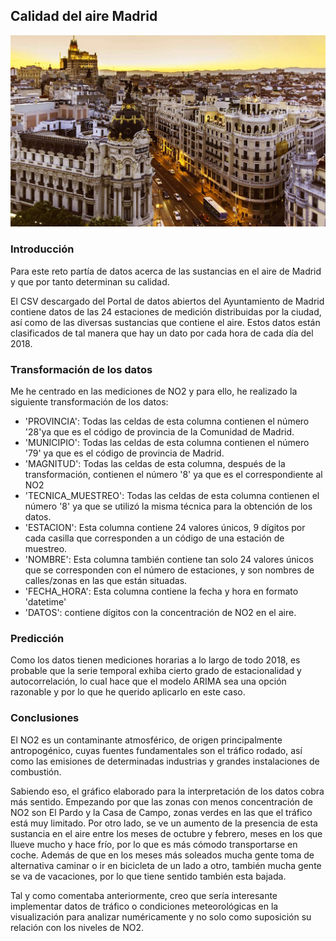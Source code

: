 ## Calidad del aire Madrid

![Madrid](/data/madrid.jpg)

### Introducción

Para este reto partía de datos acerca de las sustancias en el aire de Madrid y que por tanto determinan su calidad. 

El CSV descargado del Portal de datos abiertos del Ayuntamiento de Madrid contiene datos de las 24 estaciones de medición distribuidas por la ciudad, así como de las diversas sustancias que contiene el aire. Estos datos están clasificados de tal manera que hay un dato por cada hora de cada día del 2018. 

### Transformación de los datos

Me he centrado en las mediciones de NO2 y para ello, he realizado la siguiente transformación de los datos: 

- 'PROVINCIA': Todas las celdas de esta columna contienen el número '28'ya que es el código de provincia de la Comunidad de Madrid. 
- 'MUNICIPIO': Todas las celdas de esta columna contienen el número '79' ya que es el código de provincia de Madrid.
- 'MAGNITUD': Todas las celdas de esta columna, después de la transformación, contienen el número '8' ya que es el correspondiente al NO2
- 'TECNICA_MUESTREO': Todas las celdas de esta columna contienen el número '8' ya que se utilizó la misma técnica para la obtención de los datos. 
- 'ESTACION': Esta columna contiene 24 valores únicos, 9 dígitos por cada casilla que corresponden a un código de una estación de muestreo.
- 'NOMBRE': Esta columna también contiene tan solo 24 valores únicos que se corresponden con el número de estaciones, y son nombres de calles/zonas en las que están situadas.
- 'FECHA_HORA': Esta columna contiene la fecha y hora en formato 'datetime'
- 'DATOS': contiene dígitos con la concentración de NO2 en el aire. 

### Predicción

Como los datos tienen mediciones horarias a lo largo de todo 2018, es probable que la serie temporal exhiba cierto grado de estacionalidad y autocorrelación, lo cual hace que el modelo ARIMA sea una opción razonable y por lo que he querido aplicarlo en este caso. 

### Conclusiones

El NO2 es un contaminante atmosférico, de origen principalmente antropogénico, cuyas fuentes fundamentales son el tráfico rodado, así como las emisiones de determinadas industrias y grandes instalaciones de combustión.

Sabiendo eso, el gráfico elaborado para la interpretación de los datos cobra más sentido. Empezando por que las zonas con menos concentración de NO2 son El Pardo y la Casa de Campo, zonas verdes en las que el tráfico está muy limitado. Por otro lado, se ve un aumento de la presencia de esta sustancia en el aire entre los meses de octubre y febrero, meses en los que llueve mucho y hace frío, por lo que es más cómodo transportarse en coche. Además de que en los meses más soleados mucha gente toma de alternativa caminar o ir en bicicleta de un lado a otro, también mucha gente se va de vacaciones, por lo que tiene sentido también esta bajada. 

Tal y como comentaba anteriormente, creo que sería interesante implementar datos de tráfico o condiciones meteorológicas en la visualización para analizar numéricamente y no solo como suposición su relación con los niveles de NO2.
